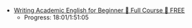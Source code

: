- [Writing Academic English for Beginner 🔴 Full Course 🔴 FREE](https://www.youtube.com/watch?v=rIZ1vuk_c5Y)
  - Progress: 18:01/1:51:05